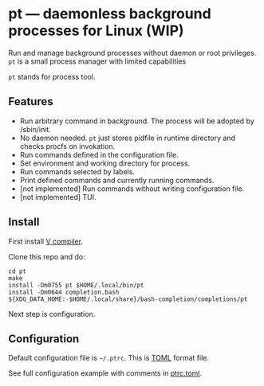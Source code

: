 # pt — daemonless background processes for Linux (WIP)

Run and manage background processes without daemon or root privileges. `pt` is a small process manager with limited capabilities

`pt` stands for process tool.

## Features

- Run arbitrary command in background. The process will be adopted by /sbin/init.
- No daemon needed. `pt` just stores pidfile in runtime directory and checks procfs on invokation.
- Run commands defined in the configuration file.
- Set environment and working directory for process.
- Run commands selected by labels.
- Print defined commands and currently running commands.
- [not implemented] Run commands without writing configuration file.
- [not implemented] TUI.

## Install

First install [V compiler](https://github.com/vlang/v).

Clone this repo and do:

```
cd pt
make
install -Dm0755 pt $HOME/.local/bin/pt
install -Dm0644 completion.bash ${XDG_DATA_HOME:-$HOME/.local/share}/bash-completion/completions/pt
```

Next step is configuration.

## Configuration

Default configuration file is `~/.ptrc`. This is [TOML](https://toml.io) format file.

See full configuration example with comments in [ptrc.toml](ptrc.toml).

